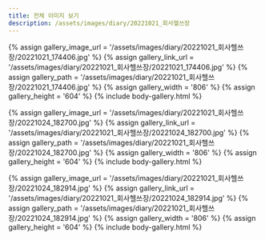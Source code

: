```yaml
---
title: 전체 이미지 보기
description: /assets/images/diary/20221021_회사헬쓰장
---
```




{% assign gallery_image_url = '/assets/images/diary/20221021_회사헬쓰장/20221021_174406.jpg' %}
{% assign gallery_link_url = '/assets/images/diary/20221021_회사헬쓰장/20221021_174406.jpg' %}
{% assign gallery_path = '/assets/images/diary/20221021_회사헬쓰장/20221021_174406.jpg' %}
{% assign gallery_width = '806'  %}
{% assign gallery_height = '604'  %}
{% include body-gallery.html %}

{% assign gallery_image_url = '/assets/images/diary/20221021_회사헬쓰장/20221024_182700.jpg' %}
{% assign gallery_link_url = '/assets/images/diary/20221021_회사헬쓰장/20221024_182700.jpg' %}
{% assign gallery_path = '/assets/images/diary/20221021_회사헬쓰장/20221024_182700.jpg' %}
{% assign gallery_width = '806'  %}
{% assign gallery_height = '604'  %}
{% include body-gallery.html %}

{% assign gallery_image_url = '/assets/images/diary/20221021_회사헬쓰장/20221024_182914.jpg' %}
{% assign gallery_link_url = '/assets/images/diary/20221021_회사헬쓰장/20221024_182914.jpg' %}
{% assign gallery_path = '/assets/images/diary/20221021_회사헬쓰장/20221024_182914.jpg' %}
{% assign gallery_width = '806'  %}
{% assign gallery_height = '604'  %}
{% include body-gallery.html %}
